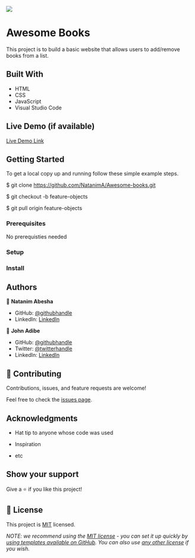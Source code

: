![](https://img.shields.io/badge/Microverse-blueviolet)

# Awesome Books

This project is to build a basic website that allows users to add/remove books from a list.

## Built With

- HTML
- CSS
- JavaScript
- Visual Studio Code

## Live Demo (if available)

[Live Demo Link](https://natanima.github.io/Awesome-books/)

## Getting Started

To get a local copy up and running follow these simple example steps.

$ git clone https://github.com/NatanimA/Awesome-books.git

$ git checkout -b feature-objects

$ git pull origin feature-objects

### Prerequisites

No prerequisties needed

### Setup

### Install

## Authors

👤 **Natanim Abesha**

- GitHub: [@githubhandle](https://github.com/NatanimA)
- LinkedIn: [LinkedIn](https://linkedin.com/in/natanim-abesha-04a39823a)

👤 **John Adibe**

- GitHub: [@githubhandle](https://github.com/johnadibe)
- Twitter: [@twitterhandle](https://twitter.com/JohnAdibe2)
- LinkedIn: [LinkedIn](https://linkedin.com/in/john-adibe-400b36166/)

## 🤝 Contributing

Contributions, issues, and feature requests are welcome!

Feel free to check the [issues page](../../issues/).

## Acknowledgments

- Hat tip to anyone whose code was used

- Inspiration

- etc

## Show your support

Give a ⭐️ if you like this project!

## 📝 License

This project is [MIT](./LICENSE) licensed.

_NOTE: we recommend using the [MIT license](https://choosealicense.com/licenses/mit/) - you can set it up quickly by [using templates available on GitHub](https://docs.github.com/en/communities/setting-up-your-project-for-healthy-contributions/adding-a-license-to-a-repository). You can also use [any other license](https://choosealicense.com/licenses/) if you wish._
